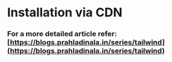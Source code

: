 # Installation via CDN



### For a more detailed article refer: [https://blogs.prahladinala.in/series/tailwind](https://blogs.prahladinala.in/series/tailwind)
